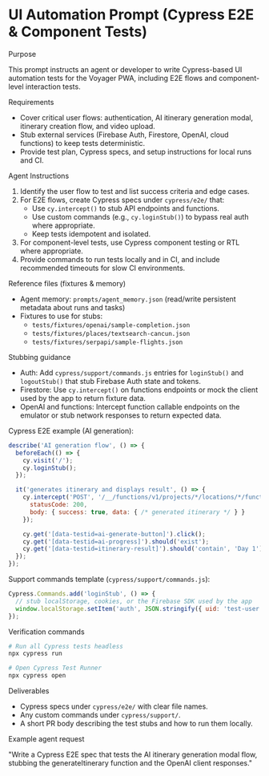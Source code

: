 # UI Automation Prompt (Cypress E2E & Component Tests)

Purpose

This prompt instructs an agent or developer to write Cypress-based UI automation tests for the Voyager PWA, including E2E flows and component-level interaction tests.

Requirements

- Cover critical user flows: authentication, AI itinerary generation modal, itinerary creation flow, and video upload.
- Stub external services (Firebase Auth, Firestore, OpenAI, cloud functions) to keep tests deterministic.
- Provide test plan, Cypress specs, and setup instructions for local runs and CI.

Agent Instructions

1. Identify the user flow to test and list success criteria and edge cases.
2. For E2E flows, create Cypress specs under `cypress/e2e/` that:
   - Use `cy.intercept()` to stub API endpoints and functions.
   - Use custom commands (e.g., `cy.loginStub()`) to bypass real auth where appropriate.
   - Keep tests idempotent and isolated.
3. For component-level tests, use Cypress component testing or RTL where appropriate.
4. Provide commands to run tests locally and in CI, and include recommended timeouts for slow CI environments.

Reference files (fixtures & memory)

- Agent memory: `prompts/agent_memory.json` (read/write persistent metadata about runs and tasks)
- Fixtures to use for stubs:
  - `tests/fixtures/openai/sample-completion.json`
  - `tests/fixtures/places/textsearch-cancun.json`
  - `tests/fixtures/serpapi/sample-flights.json`

Stubbing guidance

- Auth: Add `cypress/support/commands.js` entries for `loginStub()` and `logoutStub()` that stub Firebase Auth state and tokens.
- Firestore: Use `cy.intercept()` on functions endpoints or mock the client used by the app to return fixture data.
- OpenAI and functions: Intercept function callable endpoints on the emulator or stub network responses to return expected data.

Cypress E2E example (AI generation):

```javascript
describe('AI generation flow', () => {
  beforeEach(() => {
    cy.visit('/');
    cy.loginStub();
  });

  it('generates itinerary and displays result', () => {
    cy.intercept('POST', '/__/functions/v1/projects/*/locations/*/functions/generateItinerary', {
      statusCode: 200,
      body: { success: true, data: { /* generated itinerary */ } }
    });

    cy.get('[data-testid=ai-generate-button]').click();
    cy.get('[data-testid=ai-progress]').should('exist');
    cy.get('[data-testid=itinerary-result]').should('contain', 'Day 1');
  });
});
```

Support commands template (`cypress/support/commands.js`):

```javascript
Cypress.Commands.add('loginStub', () => {
  // stub localStorage, cookies, or the Firebase SDK used by the app
  window.localStorage.setItem('auth', JSON.stringify({ uid: 'test-user' }));
});
```

Verification commands

```bash
# Run all Cypress tests headless
npx cypress run

# Open Cypress Test Runner
npx cypress open
```

Deliverables

- Cypress specs under `cypress/e2e/` with clear file names.
- Any custom commands under `cypress/support/`.
- A short PR body describing the test stubs and how to run them locally.

Example agent request

"Write a Cypress E2E spec that tests the AI itinerary generation modal flow, stubbing the generateItinerary function and the OpenAI client responses."
